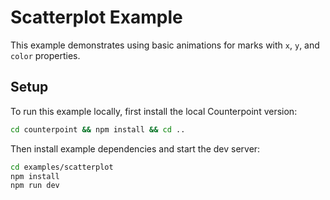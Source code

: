 # Scatterplot Example

This example demonstrates using basic animations for marks with `x`, `y`, and `color` properties.

## Setup

To run this example locally, first install the local Counterpoint version:

```bash
cd counterpoint && npm install && cd ..
```

Then install example dependencies and start the dev server:

```bash
cd examples/scatterplot
npm install
npm run dev
```
